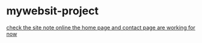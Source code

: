 # mywebsit-project

[check the site note online the home page and contact page are working for now](file:///C:/Users/Alieu%20Secka/Desktop/templete/index.htm)
